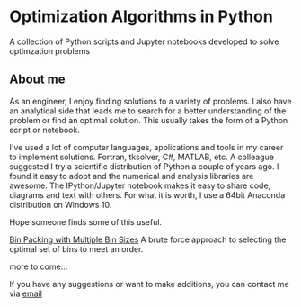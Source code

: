 # Optimization Algorithms in Python
A collection of Python scripts and Jupyter notebooks developed to solve optimzation problems

## About me
As an engineer, I enjoy finding solutions to a variety of problems. I also have an analytical side that leads me to search for a better understanding of the problem or find an optimal solution.   This usually takes the form of a Python script or notebook.

I've used a lot of computer languages, applications and tools in my career to implement solutions.  Fortran, tksolver, C#, MATLAB, etc. A  colleague suggested I try a scientific distribution of Python a couple of years ago.  I found it easy to adopt and the numerical and analysis libraries are awesome. The IPython/Jupyter notebook makes it easy to share code, diagrams and text with others.    For what it is worth, I use a 64bit Anaconda distribution on Windows 10.    

Hope someone finds some of this useful.

[Bin Packing with Multiple Bin Sizes](notebooks/Bin_Packing_Multiple_Bin_Sizes.ipynb)
    A brute force approach to selecting the optimal set of bins to meet an order.

more to come...	
	
If you have any suggestions or want to make additions, you can contact me via [email](mailto:aldo714@gmail.com)
